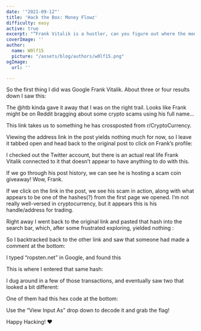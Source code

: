 ```yaml
---
date: '"2021-09-12"'
title: 'Hack the Box: Money Flowz'
difficulty: easy
active: true
excerpt: "“Frank Vitalik is a hustler, can you figure out where the money flows?”\n"
coverImage: ''
author:
  name: W0lf15
  picture: "/assets/blog/authors/w0lf15.png"
ogImage:
  url: ''

---
```

So the first thing I did was Google Frank Vitalik. About three or four results down I saw this:

The @htb kinda gave it away that I was on the right trail. Looks like Frank might be on Reddit bragging about some crypto scams using his full name…

This link takes us to something he has crossposted from r/CryptoCurrency.

Viewing the address link in the post yields nothing much for now, so I leave it tabbed open and head back to the original post to click on Frank’s profile:

I checked out the Twitter account, but there is an actual real life Frank Vitalik connected to it that doesn’t appear to have anything to do with this.

If we go through his post history, we can see he is hosting a scam coin giveaway! Wow, Frank.

If we click on the link in the post, we see his scam in action, along with what appears to be one of the hashes(?) from the first page we opened. I’m not really well-versed in cryptocurrency, but it appears this is his handle/address for trading.

Right away I went back to the original link and pasted that hash into the search bar, which, after some frustrated exploring, yielded nothing :

So I backtracked back to the other link and saw that someone had made a comment at the bottom:

I typed “ropsten.net” in Google, and found this

This is where I entered that same hash:

I dug around in a few of those transactions, and eventually saw two that looked a bit different:

One of them had this hex code at the bottom:

Use the “View Input As” drop down to decode it and grab the flag!

Happy Hacking! ❤